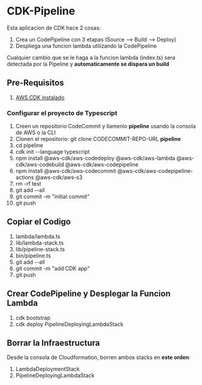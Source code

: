 # CDK-Pipeline

Esta aplicacion de CDK hace 2 cosas:

1. Crea un CodePipeline con 3 etapas (Source --> Build --> Deploy)
2. Despliega una funcion lambda utilizando la CodePipeline 

Cualquier cambio que se le haga a la funcion lambda (index.ts) sera detectada por la Pipeline y **automaticamente se dispara un build**

## Pre-Requisitos
1. [AWS CDK instalado](https://cdkworkshop.com/15-prerequisites/500-toolkit.html)

### Configurar el proyecto de Typescript
1. Creen un repositorio CodeCommit y llamenlo **pipeline** usando la consola de AWS o la CLI
2. Clonen el repositorio: git clone CODECOMMIT-REPO-URL **pipeline**
3. cd pipeline
4. cdk init --language typescript
5. npm install @aws-cdk/aws-codedeploy @aws-cdk/aws-lambda @aws-cdk/aws-codebuild @aws-cdk/aws-codepipeline
6. npm install @aws-cdk/aws-codecommit @aws-cdk/aws-codepipeline-actions @aws-cdk/aws-s3
7. rm -rf test
8. git add --all
9. git commit -m "initial commit"
10. git push

## Copiar el Codigo

1. lambda/lambda.ts
2. lib/lambda-stack.ts
3. lib/pipeline-stack.ts
4. bin/pipeline.ts
5. git add --all
6. git commit -m "add CDK app"
7. git push

## Crear CodePipeline y Desplegar la Funcion Lambda

1. cdk bootstrap
2. cdk deploy PipelineDeployingLambdaStack

## Borrar la Infraestructura

Desde la consola de Cloudformation, borren ambos stacks en **este orden**:

1. LambdaDeploymentStack
2. PipelineDeployingLambdaStack


